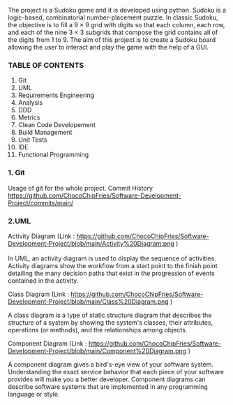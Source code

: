The project is a Sudoku game and it is developed using python. Sudoku is a logic-based, combinatorial number-placement puzzle. In classic Sudoku, the objective is to fill a 9 × 9 grid with digits so that each column, each row, and each of the nine 3 × 3 subgrids that compose the grid contains all of the digits from 1 to 9.
The aim of this project is to create a Sudoku board allowing the user to interact and play the game with the help of a GUI.

### TABLE OF CONTENTS
1. Git
2. UML
3. Requirements Engineering
4. Analysis
5. DDD
6. Metrics
7. Clean Code Developement
8. Build Management
9. Unit Tests
10. IDE
11. Functional Programming

### 1. Git
Usage of git for the whole project.
Commit History
https://github.com/ChocoChipFries/Software-Development-Project/commits/main/

### 2.UML

Activity Diagram (Link : https://github.com/ChocoChipFries/Software-Development-Project/blob/main/Activity%20Diagram.png )<br>      
In UML, an activity diagram is used to display the sequence of activities. Activity diagrams show the workflow from a start point to the finish point detailing the many decision paths that exist in the progression of events contained in the activity.

Class Diagram (Link : https://github.com/ChocoChipFries/Software-Development-Project/blob/main/Class%20Diagram.png )<br>

A class diagram is a type of static structure diagram that describes the structure of a system by showing the system's classes, their attributes, operations (or methods), and the relationships among objects.

Component Diagram (Link : https://github.com/ChocoChipFries/Software-Development-Project/blob/main/Component%20Diagram.png )<br>

A component diagram gives a bird's-eye view of your software system. Understanding the exact service behavior that each piece of your software provides will make you a better developer. Component diagrams can describe software systems that are implemented in any programming language or style.
